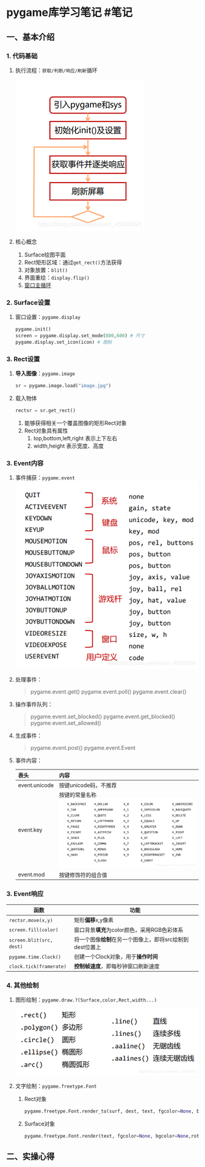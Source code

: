 # pygame库学习笔记 #笔记

## 一、基本介绍

### 1. 代码基础

1. 执行流程：`获取/判断/响应/刷新`循环
   
    ![20220807113632](https://raw.githubusercontent.com/dsw676676/picture/main/image/20220807113632.png)

2. 核心概念
   
   1. Surface绘图平面
   2. Rect矩形区域：通过`get_rect()`方法获得
   3. 对象放置：`blit()`
   4. 界面重绘：`display.flip()`
   5. [窗口主循环](#1-代码基础)

### 2. Surface设置

1. 窗口设置：`pygame.display`
   
   ```python
   pygame.init()
   screen = pygame.display.set_mode(800,600) # 尺寸
   pygame.display.set_icon(icon) # 图标
   ```

### 3. Rect设置

1. **导入图像**：`pygame.image`
   
   ```python
   sr = pygame.image.load("image.jpg")
   ```

2. 载入物体
   
   ```python
   rectsr = sr.get_rect()
   ```
   
   1. 能够获得相关一个覆盖图像的矩形Rect对象
   2. Rect对象具有属性
      1. top,bottom,left,right 表示上下左右
      2. width,height 表示宽度、高度

### 3. Event内容

1. 事件捕获：`pygame.event`
   ![20220807141710](https://raw.githubusercontent.com/dsw676676/picture/main/image/20220807141710.png)

2. 处理事件：
   
   > pygame.event.get()
   > pygame.event.poll()
   > pygame.event.clear()

3. 操作事件队列：
   
   > pygame.event.set_blocked()
   > pygame.event.get_blocked()
   > pygame.event.set_allowed()

4. 生成事件：
   
   > pygame.event.post()
   > pygame.event.Event

5. 事件内容：
   
   | 表头            | 内容                                                                                                          |
   | ------------- | ----------------------------------------------------------------------------------------------------------- |
   | event.unicode | 按键unicode码，不推荐                                                                                              |
   | event.key     | 按键的常量名称![20220807142728](https://raw.githubusercontent.com/dsw676676/picture/main/image/20220807142728.png) |
   | event.mod     | 按键修饰符的组合值                                                                                                   |

### 3. Event响应

| 函数                       | 功能                                 |
| ------------------------ | ---------------------------------- |
| `rectsr.move(x,y)`       | 矩形**偏移**x,y像素                      |
| `screen.fill(color)`     | 窗口背景**填充**为color颜色，采用RGB色彩体系       |
| `screen.blit(src, dest)` | 将一个图像**绘制**在另一个图像上，即将src绘制到dest位置上 |
| `pygame.time.Clock()`    | 创建一个Clock对象，用于**操作时间**             |
| `clock.tick(framerate)`  | **控制帧速度**，即每秒钟窗口刷新速度               |

### 4. 其他绘制

1. 图形绘制：`pygame.draw.?(Surface,color,Rect,width...)`
   
    ![20220807143428](https://raw.githubusercontent.com/dsw676676/picture/main/image/20220807143428.png)

2. 文字绘制：`pygame.freetype.Font`
   
   1. Rect对象
      
      ```python
      pygame.freetype.Font.render_to(surf, dest, text, fgcolor=None, bgcolor=None, rotation=0, size=0)
      ```
   
   2. Surface对象
      
      ```python
      pygame.freetype.Font.render(text, fgcolor=None, bgcolor=None,rotation=0, size=0)
      ```

## 二、实操心得
